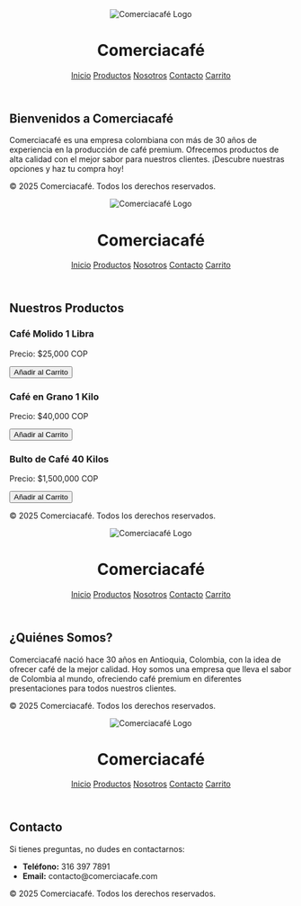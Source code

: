 <!DOCTYPE html>
<html lang="es">
<head>
  <meta charset="UTF-8">
  <meta name="viewport" content="width=device-width, initial-scale=1.0">
  <title>Comerciacafé</title>
  <script src="https://cdn.tailwindcss.com"></script>
</head>
<body class="bg-white text-gray-800">
  <!-- Navegación -->
  <header class="bg-[#5C4033] p-4 text-white flex justify-between items-center">
    <img src="logo.png" alt="Comerciacafé Logo" class="h-12">
    <h1 class="text-2xl font-bold">Comerciacafé</h1>
    <nav class="space-x-4">
      <a href="index.html" class="hover:underline">Inicio</a>
      <a href="productos.html" class="hover:underline">Productos</a>
      <a href="nosotros.html" class="hover:underline">Nosotros</a>
      <a href="contacto.html" class="hover:underline">Contacto</a>
      <a href="carrito.html" class="hover:underline">Carrito</a>
    </nav>
  </header>

  <!-- Sección de Inicio -->
  <section id="inicio" class="p-8">
    <h2 class="text-3xl font-bold mb-4">Bienvenidos a Comerciacafé</h2>
    <p class="text-lg">Comerciacafé es una empresa colombiana con más de 30 años de experiencia en la producción de café premium. Ofrecemos productos de alta calidad con el mejor sabor para nuestros clientes. ¡Descubre nuestras opciones y haz tu compra hoy!</p>
  </section>

  <!-- Footer -->
  <footer class="bg-gray-100 text-center p-4 mt-8">
    <p>&copy; 2025 Comerciacafé. Todos los derechos reservados.</p>
  </footer>
</body>
</html>
<!DOCTYPE html>
<html lang="es">
<head>
  <meta charset="UTF-8">
  <meta name="viewport" content="width=device-width, initial-scale=1.0">
  <title>Productos - Comerciacafé</title>
  <script src="https://cdn.tailwindcss.com"></script>
  <script>
    let carrito = [];

    function agregarAlCarrito(nombre, precio) {
      carrito.push({ nombre, precio });
      actualizarCarrito();
    }

    function actualizarCarrito() {
      const lista = document.getElementById("lista-carrito");
      lista.innerHTML = "";
      let total = 0;

      carrito.forEach((producto) => {
        total += producto.precio;
        const item = document.createElement("li");
        item.textContent = `${producto.nombre} - $${producto.precio.toFixed(2)}`;
        lista.appendChild(item);
      });

      document.getElementById("total-carrito").textContent = `Total: $${total.toFixed(2)}`;
    }
  </script>
</head>
<body class="bg-white text-gray-800">
  <!-- Navegación -->
  <header class="bg-[#5C4033] p-4 text-white flex justify-between items-center">
    <img src="logo.png" alt="Comerciacafé Logo" class="h-12">
    <h1 class="text-2xl font-bold">Comerciacafé</h1>
    <nav class="space-x-4">
      <a href="index.html" class="hover:underline">Inicio</a>
      <a href="productos.html" class="hover:underline">Productos</a>
      <a href="nosotros.html" class="hover:underline">Nosotros</a>
      <a href="contacto.html" class="hover:underline">Contacto</a>
      <a href="carrito.html" class="hover:underline">Carrito</a>
    </nav>
  </header>

  <!-- Sección de Productos -->
  <section id="productos" class="p-8">
    <h2 class="text-2xl font-bold mb-4">Nuestros Productos</h2>
    <div class="grid grid-cols-1 sm:grid-cols-2 md:grid-cols-3 gap-6">
      <div class="border p-4 rounded shadow">
        <h3 class="font-semibold">Café Molido 1 Libra</h3>
        <p>Precio: $25,000 COP</p>
        <button onclick="agregarAlCarrito('Café Molido 1 Libra', 25000)" class="bg-[#8B5E3C] text-white px-4 py-2 rounded mt-4">Añadir al Carrito</button>
      </div>
      <div class="border p-4 rounded shadow">
        <h3 class="font-semibold">Café en Grano 1 Kilo</h3>
        <p>Precio: $40,000 COP</p>
        <button onclick="agregarAlCarrito('Café en Grano 1 Kilo', 40000)" class="bg-[#8B5E3C] text-white px-4 py-2 rounded mt-4">Añadir al Carrito</button>
      </div>
      <div class="border p-4 rounded shadow">
        <h3 class="font-semibold">Bulto de Café 40 Kilos</h3>
        <p>Precio: $1,500,000 COP</p>
        <button onclick="agregarAlCarrito('Bulto de Café 40 Kilos', 1500000)" class="bg-[#8B5E3C] text-white px-4 py-2 rounded mt-4">Añadir al Carrito</button>
      </div>
    </div>
  </section>

  <!-- Footer -->
  <footer class="bg-gray-100 text-center p-4 mt-8">
    <p>&copy; 2025 Comerciacafé. Todos los derechos reservados.</p>
  </footer>
</body>
</html>
<!DOCTYPE html>
<html lang="es">
<head>
  <meta charset="UTF-8">
  <meta name="viewport" content="width=device-width, initial-scale=1.0">
  <title>Nosotros - Comerciacafé</title>
  <script src="https://cdn.tailwindcss.com"></script>
</head>
<body class="bg-white text-gray-800">
  <!-- Navegación -->
  <header class="bg-[#5C4033] p-4 text-white flex justify-between items-center">
    <img src="logo.png" alt="Comerciacafé Logo" class="h-12">
    <h1 class="text-2xl font-bold">Comerciacafé</h1>
    <nav class="space-x-4">
      <a href="index.html" class="hover:underline">Inicio</a>
      <a href="productos.html" class="hover:underline">Productos</a>
      <a href="nosotros.html" class="hover:underline">Nosotros</a>
      <a href="contacto.html" class="hover:underline">Contacto</a>
      <a href="carrito.html" class="hover:underline">Carrito</a>
    </nav>
  </header>

  <!-- Sección de Nosotros -->
  <section id="nosotros" class="p-8 bg-gray-100">
    <h2 class="text-2xl font-bold mb-4">¿Quiénes Somos?</h2>
    <p>Comerciacafé nació hace 30 años en Antioquia, Colombia, con la idea de ofrecer café de la mejor calidad. Hoy somos una empresa que lleva el sabor de Colombia al mundo, ofreciendo café premium en diferentes presentaciones para todos nuestros clientes.</p>
  </section>

  <!-- Footer -->
  <footer class="bg-gray-100 text-center p-4 mt-8">
    <p>&copy; 2025 Comerciacafé. Todos los derechos reservados.</p>
  </footer>
</body>
</html>
<!DOCTYPE html>
<html lang="es">
<head>
  <meta charset="UTF-8">
  <meta name="viewport" content="width=device-width, initial-scale=1.0">
  <title>Contacto - Comerciacafé</title>
  <script src="https://cdn.tailwindcss.com"></script>
</head>
<body class="bg-white text-gray-800">
  <!-- Navegación -->
  <header class="bg-[#5C4033] p-4 text-white flex justify-between items-center">
    <img src="logo.png" alt="Comerciacafé Logo" class="h-12">
    <h1 class="text-2xl font-bold">Comerciacafé</h1>
    <nav class="space-x-4">
      <a href="index.html" class="hover:underline">Inicio</a>
      <a href="productos.html" class="hover:underline">Productos</a>
      <a href="nosotros.html" class="hover:underline">Nosotros</a>
      <a href="contacto.html" class="hover:underline">Contacto</a>
      <a href="carrito.html" class="hover:underline">Carrito</a>
    </nav>
  </header>

  <!-- Sección de Contacto -->
  <section id="contacto" class="p-8">
    <h2 class="text-2xl font-bold mb-4">Contacto</h2>
    <p>Si tienes preguntas, no dudes en contactarnos:</p>
    <ul>
      <li><strong>Teléfono:</strong> 316 397 7891</li>
      <li><strong>Email:</strong> contacto@comerciacafe.com</li>
    </ul>
  </section>

  <!-- Footer -->
  <footer class="bg-gray-100 text-center p-4 mt-8">
    <p>&copy; 2025 Comerciacafé. Todos los derechos reservados.</p>
  </footer>
</body>
</html>
